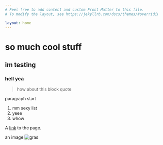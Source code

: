 ```yaml
---
# Feel free to add content and custom Front Matter to this file.
# To modify the layout, see https://jekyllrb.com/docs/themes/#overriding-theme-defaults

layout: home
---
```

# so much cool stuff
## im testing
### hell yea

> how about this block quote
> 

paragraph start
 
1. mm sexy list
2. yeee
3. whow



A [link](https://www.thedp.com/article/2019/01/penn-admissions-fact-checking-furda-wharton-class-2023-ivy-league) to the page.

an image ![gras](https://s3.us-west-2.amazonaws.com/secure.notion-static.com/ac9e511e-262d-4321-a310-58dddbb40750/linkedin_photo1.jpg?X-Amz-Algorithm=AWS4-HMAC-SHA256&X-Amz-Credential=AKIAT73L2G45O3KS52Y5%2F20210517%2Fus-west-2%2Fs3%2Faws4_request&X-Amz-Date=20210517T192131Z&X-Amz-Expires=86400&X-Amz-Signature=496d1920d1d930a894c5fe960c24475a0eb9fd78e88d022e9fa62237ece65ca2&X-Amz-SignedHeaders=host&response-content-disposition=filename%20%3D%22linkedin_photo1.jpg%22)
